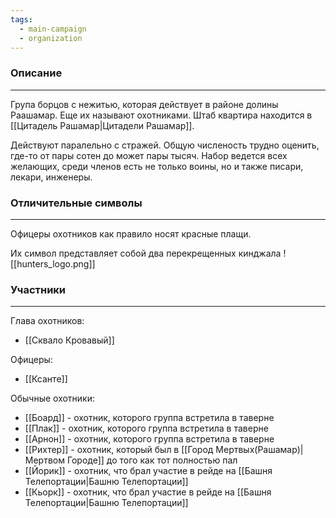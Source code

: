 ```yaml
---
tags:
  - main-campaign
  - organization
---
```

### Описание
---
Група борцов с нежитью, которая действует в районе долины Раашамар. Еще их называют охотниками.
Штаб квартира находится в [[Цитадель Рашамар|Цитадели Рашамар]].

Действуют паралельно с стражей. Общую численость трудно оценить, где-то от пары сотен до может пары тысяч. Набор ведется всех желающих, среди членов есть не только воины, но и также писари, лекари, инженеры.

### Отличительные символы
---
Офицеры охотников как правило носят красные плащи.

Их символ представляет собой два перекрещенных кинджала
![[hunters_logo.png]]

### Участники
---
Глава охотников:
- [[Сквало Кровавый]]

Офицеры:
- [[Ксанте]]

Обычные охотники:
- [[Боард]] - охотник, которого группа встретила в таверне  
- [[Плак]] - охотник, которого группа встретила в таверне  
- [[Арнон]] - охотник, которого группа встретила в таверне  
- [[Рихтер]] - охотник, который был в [[Город Мертвых(Рашамар)|Мертвом Городе]] до того как тот полностью пал  
- [[Йорик]] - охотник, что брал участие в рейде на [[Башня Телепортации|Башню Телепортации]]   
- [[Кьорк]] - охотник, что брал участие в рейде на [[Башня Телепортации|Башню Телепортации]]   